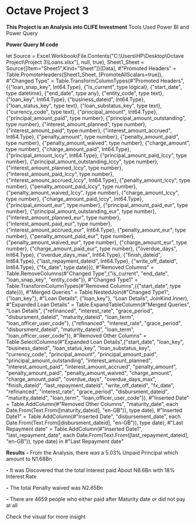 # Octave Project 3
 **This Project is an Analysis into CLIFE Investment**
    Tools Used Power BI and Power Query

**Power Query M code**

let
    Source = Excel.Workbook(File.Contents("C:\Users\HP\Desktop\Octave Project\Project 3\Loans.xlsx"), null, true),
    Sheet1_Sheet = Source{[Item="Sheet1",Kind="Sheet"]}[Data],
    #"Promoted Headers" = Table.PromoteHeaders(Sheet1_Sheet, [PromoteAllScalars=true]),
    #"Changed Type" = Table.TransformColumnTypes(#"Promoted Headers",{{"loan_snap_key", Int64.Type}, {"is_current", type logical}, {"start_date", type datetime}, {"end_date", type any}, {"entity_code", type text}, {"loan_key", Int64.Type}, {"business_dateid", Int64.Type}, {"loan_status_key", type text}, {"loan_substatus_key", type text}, {"currency_code", type text}, {"principal_amount", Int64.Type}, {"principal_amount_paid", type number}, {"principal_amount_outstanding", type number}, {"interest_amount_planned", type number}, {"interest_amount_paid", type number}, {"interest_amount_accrued", Int64.Type}, {"penalty_amount", type number}, {"penalty_amount_paid", type number}, {"penalty_amount_waived", type number}, {"charge_amount", type number}, {"charge_amount_paid", Int64.Type}, {"principal_amount_lccy", Int64.Type}, {"principal_amount_paid_lccy", type number}, {"principal_amount_outstanding_lccy", type number}, {"interest_amount_planned_lccy", type number}, {"interest_amount_paid_lccy", type number}, {"interest_amount_accrued_lccy", Int64.Type}, {"penalty_amount_lccy", type number}, {"penalty_amount_paid_lccy", type number}, {"penalty_amount_waived_lccy", type number}, {"charge_amount_lccy", type number}, {"charge_amount_paid_lccy", Int64.Type}, {"principal_amount_eur", type number}, {"principal_amount_paid_eur", type number}, {"principal_amount_outstanding_eur", type number}, {"interest_amount_planned_eur", type number}, {"interest_amount_paid_eur", type number}, {"interest_amount_accrued_eur", Int64.Type}, {"penalty_amount_eur", type number}, {"penalty_amount_paid_eur", type number}, {"penalty_amount_waived_eur", type number}, {"charge_amount_eur", type number}, {"charge_amount_paid_eur", type number}, {"overdue_days", Int64.Type}, {"overdue_days_max", Int64.Type}, {"finish_dateid", Int64.Type}, {"last_repayment_dateid", Int64.Type}, {"write_off_dateid", Int64.Type}, {"fx_date", type date}}),
    #"Removed Columns" = Table.RemoveColumns(#"Changed Type",{"is_current", "end_date", "loan_snap_key", "entity_code"}),
    #"Changed Type1" = Table.TransformColumnTypes(#"Removed Columns",{{"start_date", type date}}),
    #"Merged Queries" = Table.NestedJoin(#"Changed Type1", {"loan_key"}, #"Loan Details", {"loan_key"}, "Loan Details", JoinKind.Inner),
    #"Expanded Loan Details" = Table.ExpandTableColumn(#"Merged Queries", "Loan Details", {"refinanced", "interest_rate", "grace_period", "disbursment_dateid", "maturity_dateid", "loan_term", "loan_officer_user_code"}, {"refinanced", "interest_rate", "grace_period", "disbursment_dateid", "maturity_dateid", "loan_term", "loan_officer_user_code"}),
    #"Removed Other Columns" = Table.SelectColumns(#"Expanded Loan Details",{"start_date", "loan_key", "business_dateid", "loan_status_key", "loan_substatus_key", "currency_code", "principal_amount", "principal_amount_paid", "principal_amount_outstanding", "interest_amount_planned", "interest_amount_paid", "interest_amount_accrued", "penalty_amount", "penalty_amount_paid", "penalty_amount_waived", "charge_amount", "charge_amount_paid", "overdue_days", "overdue_days_max", "finish_dateid", "last_repayment_dateid", "write_off_dateid", "fx_date", "refinanced", "interest_rate", "grace_period", "disbursment_dateid", "maturity_dateid", "loan_term", "loan_officer_user_code"}),
    #"Inserted Date" = Table.AddColumn(#"Removed Other Columns", "maturity_date", each Date.From(Text.From([maturity_dateid], "en-GB")), type date),
    #"Inserted Date1" = Table.AddColumn(#"Inserted Date", "disbursement_date", each Date.From(Text.From([disbursment_dateid], "en-GB")), type date),
    #"Last Repayment date" = Table.AddColumn(#"Inserted Date1", "last_repayment_date", each  Date.From(Text.From([last_repayment_dateid], "en-GB")), type date)
in
    #"Last Repayment date"

**Results**
**-** From the Analysis, there was a 5.03% Unpaid Principal which amount to N1.68Bn

**-** It was Discovered that the total Interest paid About N8.6Bn with 18% Interest Rate

**-** The total Penalty waived was N2.65Bn 

**-** There are 4659 people who either paid after Maturity date or did not pay at all

Check the visual for more insight